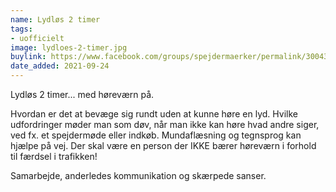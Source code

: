 ```yaml
---
name: Lydløs 2 timer
tags:
- uofficielt
image: lydloes-2-timer.jpg
buylink: https://www.facebook.com/groups/spejdermaerker/permalink/3004381243127238/
date_added: 2021-09-24
---
```

Lydløs 2 timer... med høreværn på.

Hvordan er det at bevæge sig rundt uden at kunne høre en lyd. Hvilke udfordringer møder man som døv, når man ikke kan høre hvad andre siger, ved fx. et spejdermøde eller indkøb.
Mundaflæsning og tegnsprog kan hjælpe på vej.
Der skal være en person der IKKE bærer høreværn i forhold til færdsel i trafikken!

Samarbejde, anderledes kommunikation og skærpede sanser. 
